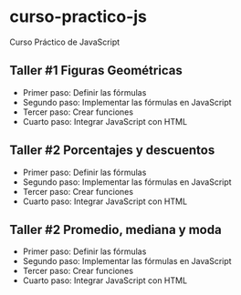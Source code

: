 # curso-practico-js
Curso Práctico de JavaScript

## Taller #1 Figuras Geométricas

- Primer paso: Definir las fórmulas
- Segundo paso: Implementar las fórmulas en JavaScript
- Tercer paso: Crear funciones 
- Cuarto paso: Integrar JavaScript con HTML

## Taller #2 Porcentajes y descuentos

- Primer paso: Definir las fórmulas
- Segundo paso: Implementar las fórmulas en JavaScript
- Tercer paso: Crear funciones 
- Cuarto paso: Integrar JavaScript con HTML

## Taller #2 Promedio, mediana y moda

- Primer paso: Definir las fórmulas
- Segundo paso: Implementar las fórmulas en JavaScript
- Tercer paso: Crear funciones 
- Cuarto paso: Integrar JavaScript con HTML
